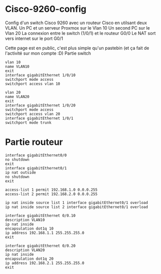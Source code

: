 # Cisco-9260-config
Config d'un switch Cisco 9260 avec un routeur Cisco en utilsant deux VLAN.
Un PC et un serveur Proxmox sur le Vlan 10
Un second PC sur le Vlan 20
La connexion entre le switch (1/0/1) et le routeur G0/0
Le NAT sort vers internet sur le port G0/1

Cette page est en public, c'est plus simple qu'un pastebin (et ça fait de l'activité sur mon compte :D)
Partie switch
```
vlan 10
name VLAN10
exit
interface gigabitEthernet 1/0/10
switchport mode access
switchport access vlan 10

vlan 20
name VLAN20
exit
interface gigabitEthernet 1/0/20
switchport mode access
switchport access vlan 20
interface gigabitEthernet 1/0/1
switchport mode trunk
```
# Partie routeur
```
interface gigabitEthernet0/0
no shutdown
exit
interface gigabitEthernet0/1
ip nat outside
no shutdown
exit

access-list 1 permit 192.168.1.0 0.0.0.255
access-list 2 permit 192.168.2.0 0.0.0.255

ip nat inside source list 1 interface gigabitEthernet0/1 overload
ip nat inside source list 2 interface gigabitEthernet0/1 overload

interface gigabitEthernet 0/0.10
description VLAN10
ip nat inside
encapsulation dot1q 10
ip address 192.168.1.1 255.255.255.0
exit

interface gigabitEthernet 0/0.20
description VLAN20
ip nat inside
encapsulation dot1q 20
ip address 192.168.2.1 255.255.255.0
exit
```
